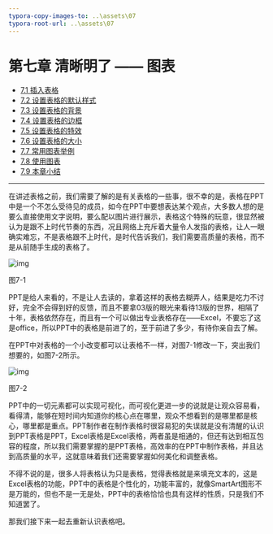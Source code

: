 ```yaml
---
typora-copy-images-to: ..\assets\07
typora-root-url: ..\assets\07
---
```


# 第七章	清晰明了 —— 图表

- [7.1  插入表格](chapter7/chapter7-1.md)	
- [7.2  设置表格的默认样式](chapter7/chapter7-2.md)	
- [7.3  设置表格的背景](chapter7/chapter7-3.md)	
- [7.4  设置表格的边框](chapter7/chapter7-4.md)
- [7.5  设置表格的特效](chapter7/chapter7-5.md)
- [7.6  设置表格的大小](chapter7/chapter7-6.md)
- [7.7  常用图表举例](chapter7/chapter7-7.md)
- [7.8  使用图表](chapter7/chapter7-8.md)
- [7.9  本章小结](chapter7/chapter7-9.md)

---------

在讲述表格之前，我们需要了解的是有关表格的一些事，很不幸的是，表格在PPT中是一个不怎么受待见的成员，如今在PPT中要想表达某个观点，大多数人想的是要么直接使用文字说明，要么配以图片进行展示，表格这个特殊的玩意，很显然被认为是跟不上时代节奏的东西，况且网络上充斥着大量令人发指的表格，让人一眼确实难忘，不是表格跟不上时代，是时代告诉我们，我们需要高质量的表格，而不是从前随手生成的表格了。

![img](/../../第七章清晰明了.files/image001.png)

图7-1

PPT是给人来看的，不是让人去读的，拿着这样的表格去糊弄人，结果是吃力不讨好，完全不会得到好的反馈，而且不要拿03版的眼光来看待13版的世界，相隔了十年，表格依然存在，而且有一个可以做出专业表格存在——Excel，不要忘了这是office，所以PPT中的表格是前进了的，至于前进了多少，有待你亲自去了解。

在PPT中对表格的一个小改变都可以让表格不一样，对图7-1修改一下，突出我们想要的，如图7-2所示。

![img](/../../第七章清晰明了.files/image002.png)

图7-2

PPT中的一切元素都可以实现可视化，而可视化更进一步的说就是让观众容易看，看得清，能够在短时间内知道你的核心点在哪里，观众不想看到的是哪里都是核心，哪里都是重点。PPT制作者在制作表格时很容易犯的失误就是没有清醒的认识到PPT表格是PPT，Excel表格是Excel表格，两者虽是相通的，但还有达到相互包容的程度，所以我们需要掌握的是PPT表格，高效率的在PPT中制作表格，并且达到高质量的水平，这就意味着我们还需要掌握如何美化和调整表格。

不得不说的是，很多人将表格认为只是表格，觉得表格就是来填充文本的，这是Excel表格的功能，PPT中的表格是个性化的，功能丰富的，就像SmartArt图形不是万能的，但也不是一无是处，PPT中的表格恰恰也具有这样的性质，只是我们不知道罢了。

那我们接下来一起去重新认识表格吧。

